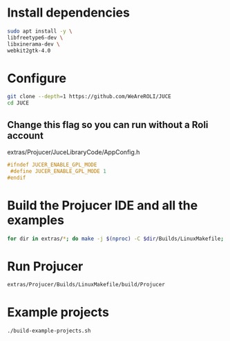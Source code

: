 # Install dependencies
```bash
sudo apt install -y \
libfreetype6-dev \
libxinerama-dev \
webkit2gtk-4.0
```

# Configure
```bash
git clone --depth=1 https://github.com/WeAreROLI/JUCE
cd JUCE
```

## Change this flag so you can run without a Roli account
extras/Projucer/JuceLibraryCode/AppConfig.h
```c++
#ifndef JUCER_ENABLE_GPL_MODE
 #define JUCER_ENABLE_GPL_MODE 1
#endif
```

# Build the Projucer IDE and all the examples
```bash
for dir in extras/*; do make -j $(nproc) -C $dir/Builds/LinuxMakefile; done
```

# Run Projucer
```bash
extras/Projucer/Builds/LinuxMakefile/build/Projucer
```

# Example projects
```bash
./build-example-projects.sh
```
